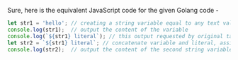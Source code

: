 Sure, here is the equivalent JavaScript code for the given Golang code - 

```javascript
let str1 = 'hello'; // creating a string variable equal to any text value
console.log(str1);  // output the content of the variable
console.log(`${str1} literal`); // this output requested by original task descrption, although not really required by current wording of task description.
let str2 = `${str1} literal`; // concatenate variable and literal, assign result to another string variable
console.log(str2);  // output the content of the second string variable
```

